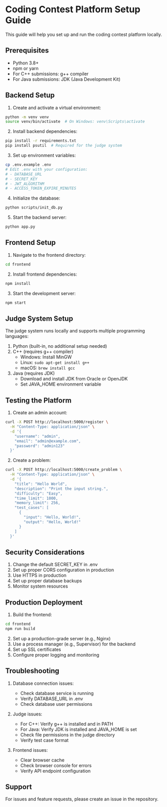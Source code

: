 # Coding Contest Platform Setup Guide

This guide will help you set up and run the coding contest platform locally.

## Prerequisites

- Python 3.8+
- npm or yarn
- For C++ submissions: g++ compiler
- For Java submissions: JDK (Java Development Kit)

## Backend Setup

1. Create and activate a virtual environment:
```bash
python -m venv venv
source venv/bin/activate  # On Windows: venv\Scripts\activate
```

2. Install backend dependencies:
```bash
pip install -r requirements.txt
pip install psutil  # Required for the judge system
```

3. Set up environment variables:
```bash
cp .env.example .env
# Edit .env with your configuration:
# - DATABASE_URL
# - SECRET_KEY
# - JWT_ALGORITHM
# - ACCESS_TOKEN_EXPIRE_MINUTES
```

4. Initialize the database:
```bash
python scripts/init_db.py
```

5. Start the backend server:
```bash
python app.py
```

## Frontend Setup

1. Navigate to the frontend directory:
```bash
cd frontend
```

2. Install frontend dependencies:
```bash
npm install
```

3. Start the development server:
```bash
npm start
```

## Judge System Setup

The judge system runs locally and supports multiple programming languages:

1. Python (built-in, no additional setup needed)
2. C++ (requires g++ compiler)
   - Windows: Install MinGW
   - Linux: `sudo apt-get install g++`
   - macOS: `brew install gcc`
3. Java (requires JDK)
   - Download and install JDK from Oracle or OpenJDK
   - Set JAVA_HOME environment variable

## Testing the Platform

1. Create an admin account:
```bash
curl -X POST http://localhost:5000/register \
  -H "Content-Type: application/json" \
  -d '{
    "username": "admin",
    "email": "admin@example.com",
    "password": "admin123"
  }'
```

2. Create a problem:
```bash
curl -X POST http://localhost:5000/create_problem \
  -H "Content-Type: application/json" \
  -d '{
    "title": "Hello World",
    "description": "Print the input string.",
    "difficulty": "Easy",
    "time_limit": 1000,
    "memory_limit": 256,
    "test_cases": [
      {
        "input": "Hello, World!",
        "output": "Hello, World!"
      }
    ]
  }'
```

## Security Considerations

1. Change the default SECRET_KEY in .env
2. Set up proper CORS configuration in production
3. Use HTTPS in production
4. Set up proper database backups
5. Monitor system resources

## Production Deployment

1. Build the frontend:
```bash
cd frontend
npm run build
```

2. Set up a production-grade server (e.g., Nginx)
3. Use a process manager (e.g., Supervisor) for the backend
4. Set up SSL certificates
5. Configure proper logging and monitoring

## Troubleshooting

1. Database connection issues:
   - Check database service is running
   - Verify DATABASE_URL in .env
   - Check database user permissions

2. Judge issues:
   - For C++: Verify g++ is installed and in PATH
   - For Java: Verify JDK is installed and JAVA_HOME is set
   - Check file permissions in the judge directory
   - Verify test case format

3. Frontend issues:
   - Clear browser cache
   - Check browser console for errors
   - Verify API endpoint configuration

## Support

For issues and feature requests, please create an issue in the repository. 